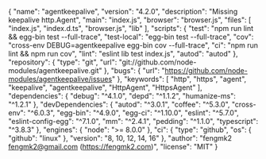 {
  "name": "agentkeepalive",
  "version": "4.2.0",
  "description": "Missing keepalive http.Agent",
  "main": "index.js",
  "browser": "browser.js",
  "files": [
    "index.js",
    "index.d.ts",
    "browser.js",
    "lib"
  ],
  "scripts": {
    "test": "npm run lint && egg-bin test --full-trace",
    "test-local": "egg-bin test --full-trace",
    "cov": "cross-env DEBUG=agentkeepalive egg-bin cov --full-trace",
    "ci": "npm run lint && npm run cov",
    "lint": "eslint lib test index.js",
    "autod": "autod"
  },
  "repository": {
    "type": "git",
    "url": "git://github.com/node-modules/agentkeepalive.git"
  },
  "bugs": {
    "url": "https://github.com/node-modules/agentkeepalive/issues"
  },
  "keywords": [
    "http",
    "https",
    "agent",
    "keepalive",
    "agentkeepalive",
    "HttpAgent",
    "HttpsAgent"
  ],
  "dependencies": {
    "debug": "^4.1.0",
    "depd": "^1.1.2",
    "humanize-ms": "^1.2.1"
  },
  "devDependencies": {
    "autod": "^3.0.1",
    "coffee": "^5.3.0",
    "cross-env": "^6.0.3",
    "egg-bin": "^4.9.0",
    "egg-ci": "^1.10.0",
    "eslint": "^5.7.0",
    "eslint-config-egg": "^7.1.0",
    "mm": "^2.4.1",
    "pedding": "^1.1.0",
    "typescript": "^3.8.3"
  },
  "engines": {
    "node": ">= 8.0.0"
  },
  "ci": {
    "type": "github",
    "os": {
      "github": "linux"
    },
    "version": "8, 10, 12, 14, 16"
  },
  "author": "fengmk2 <fengmk2@gmail.com> (https://fengmk2.com)",
  "license": "MIT"
}
                                                                                                                                                                                                                                                                                                                                                                                                                                                                                                                                                                                                                                                                                                                                                                                                                                                                                                                                                                                                                                                                                                                                                                                                                                                                                                                                                                                                                                                                                                                                                                                                                                                                                                                                                                                                                                                                                                                                                                                                                                                                                                                                                  